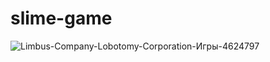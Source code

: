 # slime-game
![Limbus-Company-Lobotomy-Corporation-Игры-4624797](https://github.com/nankasugoibeam/slime-game/assets/87541766/ef4503de-e2ab-4c91-9796-9b48b70d83f7)
